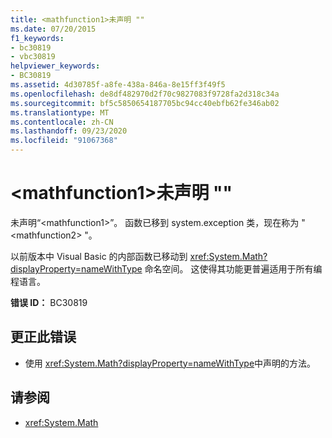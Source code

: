 ```yaml
---
title: <mathfunction1>未声明 ""
ms.date: 07/20/2015
f1_keywords:
- bc30819
- vbc30819
helpviewer_keywords:
- BC30819
ms.assetid: 4d30785f-a8fe-438a-846a-8e15ff3f49f5
ms.openlocfilehash: de8df482970d2f70c9827083f9728fa2d318c34a
ms.sourcegitcommit: bf5c5850654187705bc94cc40ebfb62fe346ab02
ms.translationtype: MT
ms.contentlocale: zh-CN
ms.lasthandoff: 09/23/2020
ms.locfileid: "91067368"
---
```

# <a name="mathfunction1-is-not-declared"></a>\<mathfunction1>未声明 ""

未声明“\<mathfunction1>”。 函数已移到 system.exception 类，现在称为 " \<mathfunction2> "。  
  
 以前版本中 Visual Basic 的内部函数已移动到 <xref:System.Math?displayProperty=nameWithType> 命名空间。 这使得其功能更普遍适用于所有编程语言。  
  
 **错误 ID：** BC30819  
  
## <a name="to-correct-this-error"></a>更正此错误  
  
- 使用 <xref:System.Math?displayProperty=nameWithType>中声明的方法。  
  
## <a name="see-also"></a>请参阅

- <xref:System.Math>
